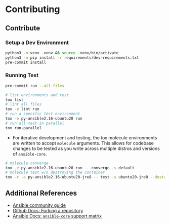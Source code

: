 # Contributing

## Contribute

### Setup a Dev Environment

```sh
python3 -m venv .venv && source .venv/bin/activate
python3 -m pip install -r requirements/dev-requirements.txt
pre-commit install
```

### Running Test

```sh
pre-commit run --all-files

# list environments and test
tox list
# lint all files
tox -e lint run
# run a specific test environment
tox -e py-ansible2.16-ubuntu20 run
# run all test in parallel
tox run-parallel
```

- For iterative development and testing, the tox molecule environments are written to accept `molecule` arguments. This
  allows for codebase changes to be tested as you write across multiple distros and versions of `ansible-core`.

```sh
# molecule converge
tox -e py-ansible2.16-ubuntu20 run -- converge -s default
# molecule test w/o destroying the container
tox -r -e py-ansible2.16-ubuntu20-jre8 -- test -s ubuntu20-jre8 --destroy=never
```

## Additional References

- [Ansible community guide](https://docs.ansible.com/ansible/devel/community/index.html)
- [Github Docs: Forking a repository](https://docs.github.com/en/pull-requests/collaborating-with-pull-requests/working-with-forks/fork-a-repo#forking-a-repository)
- [Ansible Docs: `ansible-core` support matrix](https://docs.ansible.com/ansible/latest/reference_appendices/release_and_maintenance.html#ansible-core-support-matrix)
